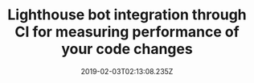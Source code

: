 ---
title: Lighthouse bot integration through CI for measuring performance of your code changes
date: '2019-02-03T02:13:08.235Z'
published: false
tags: ['JS Nuggets']
---
